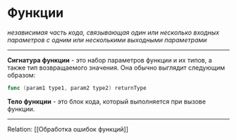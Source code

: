 # Функции
_независимая часть кода, связывающая один или несколько входных параметров с одним или несколькими выходными параметрами_

---

**Сигнатура функции** - это набор параметров функции и их типов, а также тип возвращаемого значения. Она обычно выглядит следующим образом:
```go
func (param1 type1, param2 type2) returnType
```
**Тело функции** - это блок кода, который выполняется при вызове функции.

---
Relation: [[Обработка ошибок функций]]